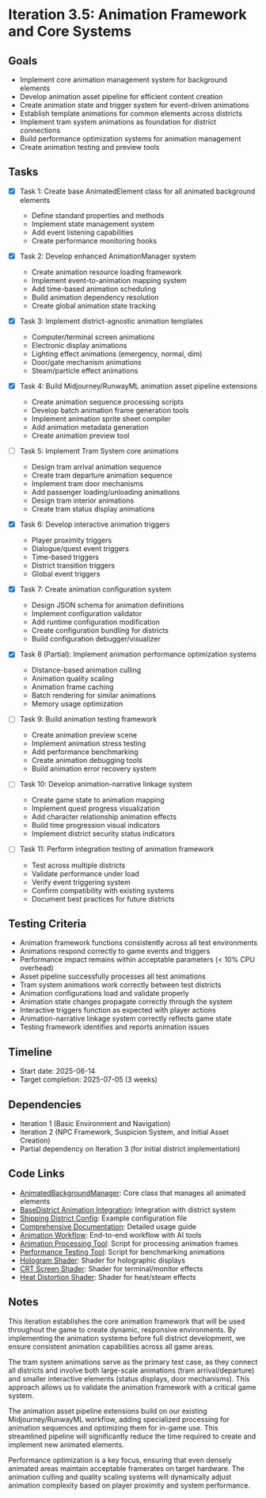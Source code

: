 # Iteration 3.5: Animation Framework and Core Systems

## Goals
- Implement core animation management system for background elements
- Develop animation asset pipeline for efficient content creation
- Create animation state and trigger system for event-driven animations
- Establish template animations for common elements across districts
- Implement tram system animations as foundation for district connections
- Build performance optimization systems for animation management
- Create animation testing and preview tools

## Tasks
- [x] Task 1: Create base AnimatedElement class for all animated background elements
  - Define standard properties and methods
  - Implement state management system
  - Add event listening capabilities
  - Create performance monitoring hooks

- [x] Task 2: Develop enhanced AnimationManager system
  - Create animation resource loading framework
  - Implement event-to-animation mapping system
  - Add time-based animation scheduling
  - Build animation dependency resolution
  - Create global animation state tracking

- [x] Task 3: Implement district-agnostic animation templates
  - Computer/terminal screen animations
  - Electronic display animations
  - Lighting effect animations (emergency, normal, dim)
  - Door/gate mechanism animations
  - Steam/particle effect animations

- [x] Task 4: Build Midjourney/RunwayML animation asset pipeline extensions
  - Create animation sequence processing scripts
  - Develop batch animation frame generation tools
  - Implement animation sprite sheet compiler
  - Add animation metadata generation
  - Create animation preview tool

- [ ] Task 5: Implement Tram System core animations
  - Design tram arrival animation sequence
  - Create tram departure animation sequence
  - Implement tram door mechanisms
  - Add passenger loading/unloading animations
  - Design tram interior animations
  - Create tram status display animations

- [x] Task 6: Develop interactive animation triggers
  - Player proximity triggers
  - Dialogue/quest event triggers
  - Time-based triggers
  - District transition triggers
  - Global event triggers

- [x] Task 7: Create animation configuration system
  - Design JSON schema for animation definitions
  - Implement configuration validator
  - Add runtime configuration modification
  - Create configuration bundling for districts
  - Build configuration debugger/visualizer

- [x] Task 8 (Partial): Implement animation performance optimization systems
  - Distance-based animation culling
  - Animation quality scaling
  - Animation frame caching
  - Batch rendering for similar animations
  - Memory usage optimization

- [ ] Task 9: Build animation testing framework
  - Create animation preview scene
  - Implement animation stress testing
  - Add performance benchmarking
  - Create animation debugging tools
  - Build animation error recovery system

- [ ] Task 10: Develop animation-narrative linkage system
  - Create game state to animation mapping
  - Implement quest progress visualization
  - Add character relationship animation effects
  - Build time progression visual indicators
  - Implement district security status indicators

- [ ] Task 11: Perform integration testing of animation framework
  - Test across multiple districts
  - Validate performance under load
  - Verify event triggering system
  - Confirm compatibility with existing systems
  - Document best practices for future districts

## Testing Criteria
- Animation framework functions consistently across all test environments
- Animations respond correctly to game events and triggers
- Performance impact remains within acceptable parameters (< 10% CPU overhead)
- Asset pipeline successfully processes all test animations
- Tram system animations work correctly between test districts
- Animation configurations load and validate properly
- Animation state changes propagate correctly through the system
- Interactive triggers function as expected with player actions
- Animation-narrative linkage system correctly reflects game state
- Testing framework identifies and reports animation issues

## Timeline
- Start date: 2025-06-14
- Target completion: 2025-07-05 (3 weeks)

## Dependencies
- Iteration 1 (Basic Environment and Navigation)
- Iteration 2 (NPC Framework, Suspicion System, and Initial Asset Creation)
- Partial dependency on Iteration 3 (for initial district implementation)

## Code Links
- [AnimatedBackgroundManager](../../src/core/districts/animated_background_manager.gd): Core class that manages all animated elements
- [BaseDistrict Animation Integration](../../src/core/districts/base_district.gd): Integration with district system
- [Shipping District Config](../../src/districts/shipping/animated_elements_config.json): Example configuration file
- [Comprehensive Documentation](../../docs/animated_backgrounds_comprehensive.md): Detailed usage guide
- [Animation Workflow](../../docs/animated_background_workflow.md): End-to-end workflow with AI tools
- [Animation Processing Tool](../../tools/process_animation_frames.sh): Script for processing animation frames
- [Performance Testing Tool](../../tools/test_animation_performance.sh): Script for benchmarking animations
- [Hologram Shader](../../src/shaders/hologram.shader): Shader for holographic displays
- [CRT Screen Shader](../../src/shaders/crt_screen.shader): Shader for terminal/monitor effects
- [Heat Distortion Shader](../../src/shaders/heat_distortion.shader): Shader for heat/steam effects

## Notes
This iteration establishes the core animation framework that will be used throughout the game to create dynamic, responsive environments. By implementing the animation systems before full district development, we ensure consistent animation capabilities across all game areas.

The tram system animations serve as the primary test case, as they connect all districts and involve both large-scale animations (tram arrival/departure) and smaller interactive elements (status displays, door mechanisms). This approach allows us to validate the animation framework with a critical game system.

The animation asset pipeline extensions build on our existing Midjourney/RunwayML workflow, adding specialized processing for animation sequences and optimizing them for in-game use. This streamlined pipeline will significantly reduce the time required to create and implement new animated elements.

Performance optimization is a key focus, ensuring that even densely animated areas maintain acceptable framerates on target hardware. The animation culling and quality scaling systems will dynamically adjust animation complexity based on player proximity and system performance.